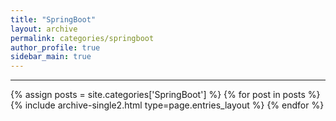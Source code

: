 ```yaml
---
title: "SpringBoot"
layout: archive
permalink: categories/springboot
author_profile: true
sidebar_main: true
---
```


<!-- 공백이 포함되어 있는 카테고리 이름의 경우 site.categories.['a b c'] 이런식으로! -->

***

{% assign posts = site.categories['SpringBoot'] %}
{% for post in posts %} {% include archive-single2.html type=page.entries_layout %} {% endfor %}